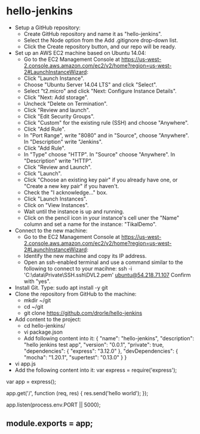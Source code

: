 # hello-jenkins

- Setup a GitHub repository:
  - Create GitHub repository and name it as "hello-jenkins".
  - Select the Node option from the Add .gitignore drop-down list.
  - Click the Create repository button, and our repo will be ready.
- Set up an AWS EC2 machine based on Ubuntu 14.04:
  - Go to the EC2 Management Console at https://us-west-2.console.aws.amazon.com/ec2/v2/home?region=us-west-2#LaunchInstanceWizard:
  - Click "Launch Instance".
  - Choose "Ubuntu Server 14.04 LTS" and click "Select".
  - Select "t2.micro" and click "Next: Configure Instance Details".
  - Click "Next: Add storage".
  - Uncheck "Delete on Termination".
  - Click "Review and launch".
  - Click "Edit Security Groups".
  - Click "Custom" for the existing rule (SSH) and choose "Anywhere".
  - Click "Add Rule".
  - In "Port Range", write "8080" and in "Source", choose "Anywhere". In "Description" write "Jenkins".
  - Click "Add Rule".
  - In "Type" choose "HTTP". In "Source" choose "Anywhere". In "Description" write "HTTP".
  - Click "Review and Launch".
  - Click "Launch".
  - Click "Choose an existing key pair" if you already have one, or "Create a new key pair" if you haven't.
  - Check the "I acknowledge..." box.
  - Click "Launch Instances".
  - Click on "View Instances".
  - Wait until the instance is up and running.
  - Click on the pencil icon in your instance's cell uner the "Name" column and set a name for the instance: "TikalDemo".
- Connect to the new machine:
  - Go to the EC2 Management Console at https://us-west-2.console.aws.amazon.com/ec2/v2/home?region=us-west-2#LaunchInstanceWizard:
  - Identify the new machine and copy its IP address.
  - Open an ssh-enabled terminal and use a command similar to the following to connect to your macihne:
    ssh -i 'C:\data\Private\SSH\.ssh\DVL2.pem' ubuntu@54.218.71.107
    Confirm with "yes".
- Install Git. Type:
  sudo apt install -y git
- Clone the repository from GitHub to the machine:
  - mkdir ~/git
  - cd ~/git
  - git clone https://github.com/drorle/hello-jenkins
- Add content to the project:
  - cd hello-jenkins/
  - vi package.json
  - Add following content into it:
{
  "name": "hello-jenkins",
  "description": "hello jenkins test app",
  "version": "0.0.1",
  "private": true,
  "dependencies": {
    "express": "3.12.0"
  },
  "devDependencies": {
    "mocha": "1.20.1",
    "supertest": "0.13.0"
  }
}
- vi app.js
- Add the following content into it:
var express = require('express');
 
var app = express();
 
app.get('/', function (req, res) {
  res.send('hello world');
});
 
app.listen(process.env.PORT || 5000);
 
module.exports = app;
- 
   
  
  
